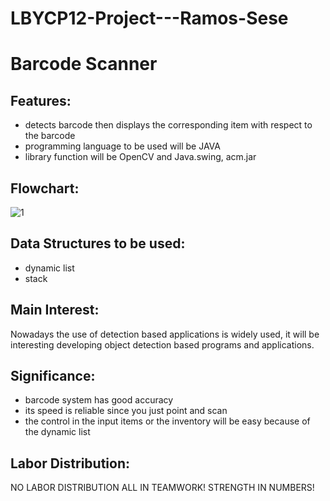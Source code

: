 # LBYCP12-Project---Ramos-Sese

# Barcode Scanner

## Features:
- detects barcode then displays the corresponding item with respect to the barcode
- programming language to be used will be JAVA
- library function will be OpenCV and Java.swing, acm.jar

## Flowchart:
![1](https://cloud.githubusercontent.com/assets/16619094/17388918/30f9c1cc-5a32-11e6-9325-bbff4418e57b.png)

## Data Structures to be used:
- dynamic list
- stack

## Main Interest:
Nowadays the use of detection based applications is widely used, it will be interesting developing object detection based programs and applications.

## Significance:
- barcode system has good accuracy
- its speed is reliable since you just point and scan
- the control in the input items or the inventory will be easy because of the dynamic list

## Labor Distribution:
NO LABOR DISTRIBUTION ALL IN TEAMWORK!
STRENGTH IN NUMBERS!

